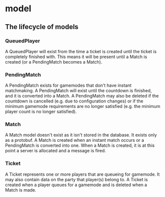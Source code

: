 # model

## The lifecycle of models

### QueuedPlayer

A QueuedPlayer will exist from the time a ticket is created until the ticket is completely finished with.
This means it will be present until a Match is created (or a PendingMatch becomes a Match).

### PendingMatch

A PendingMatch exists for gamemodes that don't have instant matchmaking. A PendingMatch will exist
until the countdown is finished, and it is converted into a Match. A PendingMatch may also be deleted
if the countdown is cancelled (e.g. due to configuration changes) or if the minimum gamemode requirements are
no longer satisfied (e.g. the minimum player count is no longer satisfied).

### Match

A Match model doesn't exist as it isn't stored in the database. It exists only as a protobuf.
A Match is created when an instant match occurs or a PendingMatch is converted into one.
When a Match is created, it is at this point a server is allocated and a message is fired.

### Ticket

A Ticket represents one or more players that are queueing for gamemode. It may also contain data on the party
that player(s) belong to. A Ticket is created when a player queues for a gamemode and is deleted when a Match is made.
